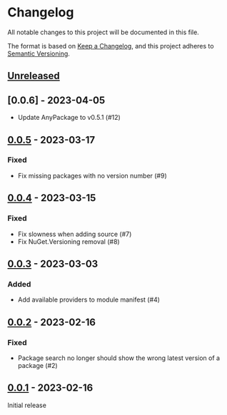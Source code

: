 # Changelog
All notable changes to this project will be documented in this file.

The format is based on [Keep a Changelog](https://keepachangelog.com/en/1.0.0/),
and this project adheres to [Semantic Versioning](https://semver.org/spec/v2.0.0.html).

## [Unreleased]

## [0.0.6] - 2023-04-05

- Update AnyPackage to v0.5.1 (#12)

## [0.0.5] - 2023-03-17

### Fixed

- Fix missing packages with no version number (#9)

## [0.0.4] - 2023-03-15

### Fixed

- Fix slowness when adding source (#7)
- Fix NuGet.Versioning removal (#8)

## [0.0.3] - 2023-03-03

### Added

- Add available providers to module manifest (#4)

## [0.0.2] - 2023-02-16

### Fixed

- Package search no longer should show the wrong latest version of a package (#2)

## [0.0.1] - 2023-02-16

Initial release

[Unreleased]: https://github.com/AnyPackage/AnyPackage.WinGet/compare/v0.0.5...HEAD
[0.0.5]: https://github.com/AnyPackage/AnyPackage.WinGet/releases/tag/v0.0.5
[0.0.4]: https://github.com/AnyPackage/AnyPackage.WinGet/releases/tag/v0.0.4
[0.0.3]: https://github.com/AnyPackage/AnyPackage.WinGet/releases/tag/v0.0.3
[0.0.2]: https://github.com/AnyPackage/AnyPackage.WinGet/releases/tag/v0.0.2
[0.0.1]: https://github.com/AnyPackage/AnyPackage.WinGet/releases/tag/v0.0.1
